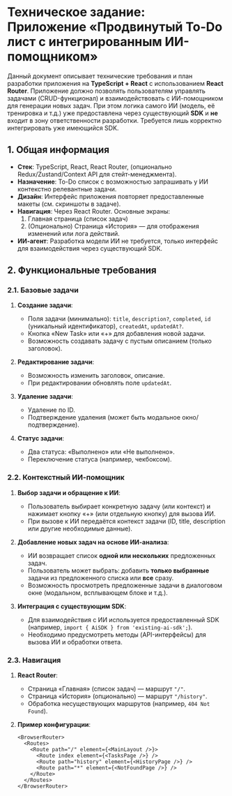 # Техническое задание: Приложение «Продвинутый To-Do лист с интегрированным ИИ-помощником»

Данный документ описывает технические требования и план разработки приложения на **TypeScript + React** с использованием **React Router**. Приложение должно позволять пользователям управлять задачами (CRUD-функционал) и взаимодействовать с ИИ-помощником для генерации новых задач. При этом логика самого ИИ (модель, её тренировка и т.д.) уже предоставлена через существующий **SDK** и **не** входит в зону ответственности разработки. Требуется лишь корректно интегрировать уже имеющийся SDK.

## 1. Общая информация

- **Стек**: TypeScript, React, React Router, (опционально Redux/Zustand/Context API для стейт-менеджмента).
- **Назначение**: To-Do список с возможностью запрашивать у ИИ контекстно релевантные задачи.
- **Дизайн**: Интерфейс приложения повторяет предоставленные макеты (см. скриншоты в задаче).
- **Навигация**: Через React Router. Основные экраны:
  1. Главная страница (список задач)
  2. (Опционально) Страница «История» — для отображения изменений или лога действий.
- **ИИ-агент**: Разработка модели ИИ не требуется, только интерфейс для взаимодействия через существующий SDK.

## 2. Функциональные требования

### 2.1. Базовые задачи

1. **Создание задачи**:  
   - Поля задачи (минимально): `title`, `description?`, `completed`, `id` (уникальный идентификатор), `createdAt`, `updatedAt?`.
   - Кнопка «New Task» или «+» для добавления новой задачи.
   - Возможность создавать задачу с пустым описанием (только заголовок).

2. **Редактирование задачи**:
   - Возможность изменить заголовок, описание.
   - При редактировании обновлять поле `updatedAt`.

3. **Удаление задачи**:
   - Удаление по ID.
   - Подтверждение удаления (может быть модальное окно/подтверждение).

4. **Статус задачи**:
   - Два статуса: «Выполнено» или «Не выполнено».
   - Переключение статуса (например, чекбоксом).

### 2.2. Контекстный ИИ-помощник

1. **Выбор задачи и обращение к ИИ**:
   - Пользователь выбирает конкретную задачу (или контекст) и нажимает кнопку «+» (или отдельную кнопку) для вызова ИИ.
   - При вызове к ИИ передаётся контекст задачи (ID, title, description или другие необходимые данные).

2. **Добавление новых задач на основе ИИ-анализа**:
   - ИИ возвращает список **одной или нескольких** предложенных задач.
   - Пользователь может выбрать: добавить **только выбранные** задачи из предложенного списка или **все** сразу.
   - Возможность просмотреть предложенные задачи в диалоговом окне (модальном, всплывающем блоке и т.д.).

3. **Интеграция с существующим SDK**:
   - Для взаимодействия с ИИ используется предоставленный SDK (например, `import { AiSDK } from 'existing-ai-sdk';`).
   - Необходимо предусмотреть методы (API-интерфейсы) для вызова ИИ и обработки ответа.

### 2.3. Навигация

1. **React Router**:
   - Страница «Главная» (список задач) — маршрут `"/"`.
   - Страница «История» (опционально) — маршрут `"/history"`.
   - Обработка несуществующих маршрутов (например, `404 Not Found`).

2. **Пример конфигурации**:
   ```tsx
   <BrowserRouter>
     <Routes>
       <Route path="/" element={<MainLayout />}>
         <Route index element={<TasksPage />} />
         <Route path="history" element={<HistoryPage />} />
         <Route path="*" element={<NotFoundPage />} />
       </Route>
     </Routes>
   </BrowserRouter>

